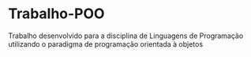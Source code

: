 # Trabalho-POO
Trabalho desenvolvido para a disciplina de Linguagens de Programação utilizando o paradigma de programação orientada à objetos
